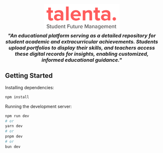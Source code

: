 <h3 align="center">
	<img src="https://raw.githubusercontent.com/hindra2/talenta/master/public/logo-talenta.png" width="250"><br/>
	<i>"An educational platform serving as a detailed repository for student academic and extracurricular achievements. Students upload portfolios to display their skills, and teachers access these digital records for insights, enabling customized, informed educational guidance."</i>
</h3>

## Getting Started

Installing dependencies:

```bash
npm install
```

Running the development server:

```bash
npm run dev
# or
yarn dev
# or
pnpm dev
# or
bun dev
```